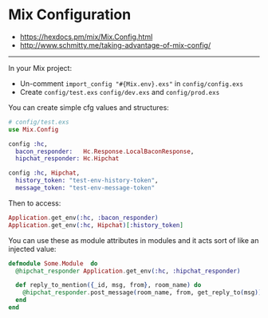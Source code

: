 # Mix Configuration

* https://hexdocs.pm/mix/Mix.Config.html
* http://www.schmitty.me/taking-advantage-of-mix-config/

---

In your Mix project:

* Un-comment `import_config "#{Mix.env}.exs"` in `config/config.exs`
* Create `config/test.exs` `config/dev.exs` and `config/prod.exs`

You can create simple cfg values and structures:

```elixir
# config/test.exs
use Mix.Config

config :hc,
  bacon_responder:   Hc.Response.LocalBaconResponse,
  hipchat_responder: Hc.Hipchat

config :hc, Hipchat,
  history_token: "test-env-history-token",
  message_token: "test-env-message-token"
```

Then to access:

```elixir
Application.get_env(:hc, :bacon_responder)
Application.get_env(:hc, Hipchat)[:history_token]
```

You can use these as module attributes in modules and it acts sort of like an injected value:

```elixir
defmodule Some.Module  do
  @hipchat_responder Application.get_env(:hc, :hipchat_responder)

  def reply_to_mention({_id, msg, from}, room_name) do
    @hipchat_responder.post_message(room_name, from, get_reply_to(msg))
  end
end
```
